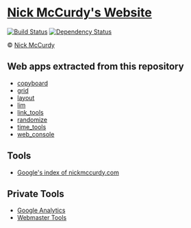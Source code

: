 # [Nick McCurdy's Website](http://nickmccurdy.com/)

[![Build Status](https://travis-ci.org/nickmccurdy/nickmccurdy.github.io.svg)](https://travis-ci.org/nickmccurdy/nickmccurdy.github.io)
[![Dependency Status](https://gemnasium.com/badges/github.com/nickmccurdy/nickmccurdy.github.io.svg)](https://gemnasium.com/github.com/nickmccurdy/nickmccurdy.github.io)

&copy; [Nick McCurdy](http://nickmccurdy.com/)

## Web apps extracted from this repository

* [copyboard](https://github.com/nickmccurdy/copyboard)
* [grid](https://github.com/nickmccurdy/grid)
* [layout](https://github.com/nickmccurdy/layout)
* [lim](https://github.com/nickmccurdy/lim)
* [link_tools](https://github.com/nickmccurdy/link_tools)
* [randomize](https://github.com/nickmccurdy/randomize)
* [time_tools](https://github.com/nickmccurdy/time_tools)
* [web_console](https://github.com/nickmccurdy/web_console)

## Tools

* [Google's index of nickmccurdy.com](https://www.google.com/search?q=site%3Anickmccurdy.com)

## Private Tools

* [Google Analytics](https://www.google.com/analytics)
* [Webmaster Tools](https://www.google.com/webmasters/tools)
